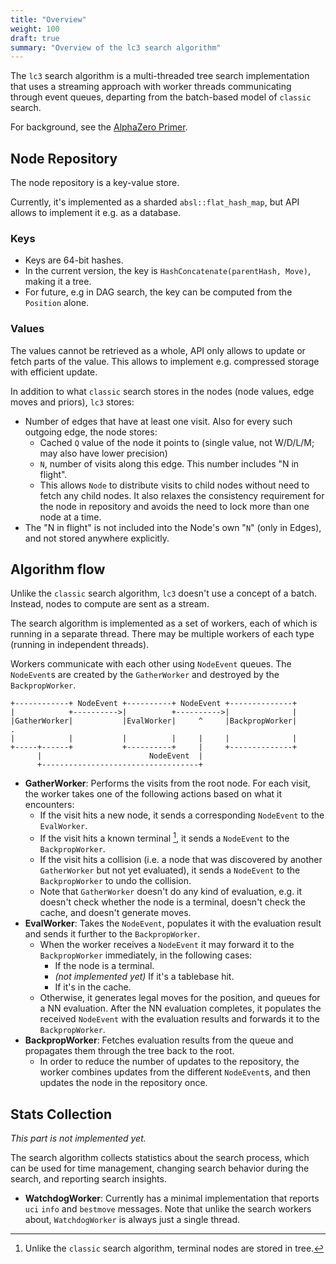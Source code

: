 ```yaml
---
title: "Overview"
weight: 100
draft: true
summary: "Overview of the lc3 search algorithm"
---
```


The `lc3` search algorithm is a multi-threaded tree search implementation that
uses a streaming approach with worker threads communicating through event
queues, departing from the batch-based model of `classic` search.

For background, see the [AlphaZero Primer](../../alphazero/).

## Node Repository

The node repository is a key-value store.

Currently, it's implemented as a sharded `absl::flat_hash_map`, but API allows
to implement it e.g. as a database.

### Keys

* Keys are 64-bit hashes.
* In the current version, the key is `HashConcatenate(parentHash, Move)`, making
  it a tree.
* For future, e.g in DAG search, the key can be computed from the `Position`
  alone.

### Values

The values cannot be retrieved as a whole, API only allows to update or fetch
parts of the value. This allows to implement e.g. compressed storage with
efficient update.

In addition to what `classic` search stores in the nodes (node values, edge
moves and priors), `lc3` stores:

* Number of edges that have at least one visit. Also for every such outgoing
  edge, the node stores:
  * Cached `Q` value of the node it points to (single value, not W/D/L/M; may
    also have lower precision)
  * `N`, number of visits along this edge. This number includes "N in flight".
  * This allows `Node` to distribute visits to child nodes without need to fetch
    any child nodes. It also relaxes the consistency requirement for the node in
    repository and avoids the need to lock more than one node at a time.
* The "N in flight" is not included into the Node's own "`N`" (only in Edges),
  and not stored anywhere explicitly.

## Algorithm flow

Unlike the `classic` search algorithm, `lc3` doesn't use a concept of a batch.
Instead, nodes to compute are sent as a stream.

The search algorithm is implemented as a set of workers, each of which is
running in a separate thread. There may be multiple workers of each type
(running in independent threads).

Workers communicate with each other using `NodeEvent` queues. The `NodeEvent`s
are created by the `GatherWorker` and destroyed by the `BackpropWorker`.

```goat
+------------+ NodeEvent +----------+ NodeEvent +--------------+
|            +---------->|          +---------->|              |
|GatherWorker|           |EvalWorker|     ^     |BackpropWorker|               .
|            |           |          |     |     |              |
+-----+------+           +----------+     |     +--------------+
      |                        NodeEvent  |
      +-----------------------------------+
```

* **GatherWorker**: Performs the visits from the root node. For each visit, the
  worker takes one of the following actions based on what it encounters:
  * If the visit hits a new node, it sends a corresponding `NodeEvent` to the
    `EvalWorker`.
  * If the visit hits a known terminal [^1], it sends a `NodeEvent` to the
    `BackpropWorker`.
  * If the visit hits a collision (i.e. a node that was discovered by another
    `GatherWorker` but not yet evaluated), it sends a `NodeEvent` to the
    `BackpropWorker` to undo the collision.
  * Note that `GatherWorker` doesn't do any kind of evaluation, e.g. it doesn't
    check whether the node is a terminal, doesn't check the cache, and doesn't
    generate moves.
* **EvalWorker**: Takes the `NodeEvent`, populates it with the evaluation result
  and sends it further to the `BackpropWorker`.
  * When the worker receives a `NodeEvent` it may forward it to the
    `BackpropWorker` immediately, in the following cases:
    * If the node is a terminal.
    * *(not implemented yet)* If it's a tablebase hit.
    * If it's in the cache.
  * Otherwise, it generates legal moves for the position, and queues for a NN
    evaluation. After the NN evaluation completes, it populates the received
    `NodeEvent` with the evaluation results and forwards it to the
    `BackpropWorker`.
* **BackpropWorker**: Fetches evaluation results from the queue and propagates
  them through the tree back to the root.
  * In order to reduce the number of updates to the repository, the worker
    combines updates from the different `NodeEvent`s, and then updates the node
    in the repository once.

## Stats Collection

*This part is not implemented yet.*

The search algorithm collects statistics about the search process, which
can be used for time management, changing search behavior during the search, and
reporting search insights.

* **WatchdogWorker**: Currently has a minimal implementation that reports `uci`
  `info` and `bestmove` messages. Note that unlike the search workers about,
  `WatchdogWorker` is always just a single thread.

[^1]: Unlike the `classic` search algorithm, terminal nodes are stored in tree.
